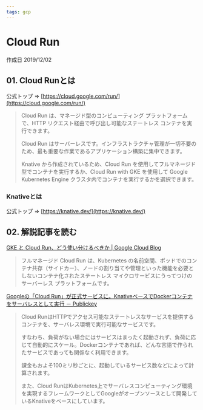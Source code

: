 ```yaml
---
tags: gcp
---
```


# Cloud Run

作成日 2019/12/02

## 01. Cloud Runとは

公式トップ => [https://cloud.google.com/run/](https://cloud.google.com/run/)

> Cloud Run は、マネージド型のコンピューティング プラットフォームで、HTTP リクエスト経由で呼び出し可能なステートレス コンテナを実行できます。
> 
> Cloud Run はサーバーレスです。インフラストラクチャ管理が一切不要のため、最も重要な作業であるアプリケーション構築に集中できます。
> 
> Knative から作成されているため、Cloud Run を使用してフルマネージド型でコンテナを実行するか、Cloud Run with GKE を使用して Google Kubernetes Engine クラスタ内でコンテナを実行するかを選択できます。
> 

### Knativeとは

公式トップ => [https://knative.dev/](https://knative.dev/)

## 02. 解説記事を読む

[GKE と Cloud Run、どう使い分けるべきか \| Google Cloud Blog](https://cloud.google.com/blog/ja/products/containers-kubernetes/when-to-use-google-kubernetes-engine-vs-cloud-run-for-containers)

> フルマネージド Cloud Run は、Kubernetes の名前空間、ポッドでのコンテナ共存（サイドカー）、ノードの割り当てや管理といった機能を必要としないコンテナ化されたステートレス マイクロサービスにうってつけのサーバーレス プラットフォームです。
> 

[Googleの「Cloud Run」が正式サービスに。KnativeベースでDockerコンテナをサーバレスとして実行 － Publickey](https://www.publickey1.jp/blog/19/googlecloud_runknativedocker.html)

> Cloud RunはHTTPでアクセス可能なステートレスなサービスを提供するコンテナを、サーバレス環境で実行可能なサービスです。
>
> すなわち、負荷がない場合にはサービスはまったく起動されず、負荷に応じて自動的にスケール。Dockerコンテナであれば、どんな言語で作られたサービスであっても関係なく利用できます。
>
> 課金もおよそ100ミリ秒ごとに、起動しているサービス数などによって計算されます。
>
> また、Cloud RunはKubernetes上でサーバレスコンピューティング環境を実現するフレームワークとしてGoogleがオープンソースとして開発しているKnativeをベースにしています。
> 

